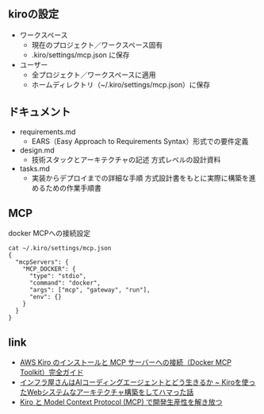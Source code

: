 

## kiroの設定


- ワークスペース
	- 現在のプロジェクト／ワークスペース固有
	- .kiro/settings/mcp.json に保存
- ユーザー
	- 全プロジェクト／ワークスペースに適用
	- ホームディレクトリ（~/.kiro/settings/mcp.json）に保存


## ドキュメント

- requirements.md
	- EARS（Easy Approach to Requirements Syntax）形式での要件定義
- design.md
	- 技術スタックとアーキテクチャの記述 方式レベルの設計資料
- tasks.md
	- 実装からデプロイまでの詳細な手順 方式設計書をもとに実際に構築を進めるための作業手順書

## MCP

docker MCPへの接続設定

```
cat ~/.kiro/settings/mcp.json
{
  "mcpServers": {
    "MCP_DOCKER": {
      "type": "stdio",
      "command": "docker",
      "args": ["mcp", "gateway", "run"],
      "env": {}
    }
  }
}
```



## link

- [AWS Kiro のインストールと MCP サーバーへの接続（Docker MCP Toolkit）完全ガイド](https://note.com/create_ash/n/nf10348b8f3b6)
- [インフラ屋さんはAIコーディングエージェントとどう生きるか ~ Kiroを使ったWebシステムなアーキテクチャ構築をしてハマった話](https://tech.nri-net.com/entry/building_a_web_system_architecture_using_kiro)
- [Kiro と Model Context Protocol (MCP) で開発生産性を解き放つ](https://aws.amazon.com/jp/blogs/news/unlock-your-development-productivity-with-kiro-and-mcp/)

